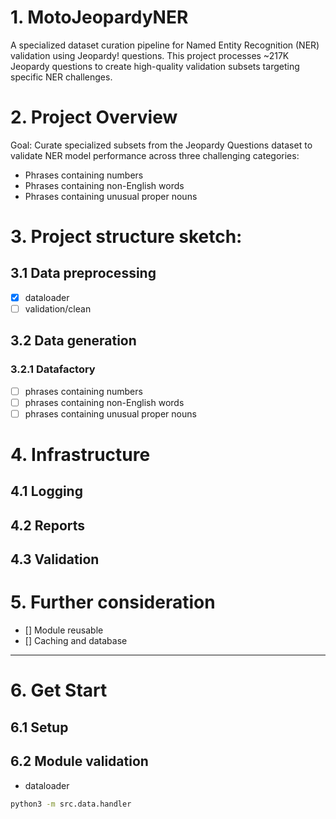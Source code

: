 # 1. MotoJeopardyNER
A specialized dataset curation pipeline for Named Entity Recognition (NER) validation using Jeopardy! questions. This project processes ~217K Jeopardy questions to create high-quality validation subsets targeting specific NER challenges.

# 2. Project Overview
Goal: Curate specialized subsets from the Jeopardy Questions dataset to validate NER model performance across three challenging categories:

- Phrases containing numbers
- Phrases containing non-English words
- Phrases containing unusual proper nouns

# 3. Project structure sketch:
## 3.1 Data preprocessing
- [x] dataloader
- [ ] validation/clean

## 3.2 Data generation
### 3.2.1 Datafactory
- [ ] phrases containing numbers
- [ ] phrases containing non-English words
- [ ] phrases containing unusual proper nouns

# 4. Infrastructure
## 4.1 Logging
## 4.2 Reports
## 4.3 Validation

# 5. Further consideration
- [] Module reusable
- [] Caching and database

---

# 6. Get Start
## 6.1 Setup
## 6.2 Module validation
- dataloader
```bash
python3 -m src.data.handler
```